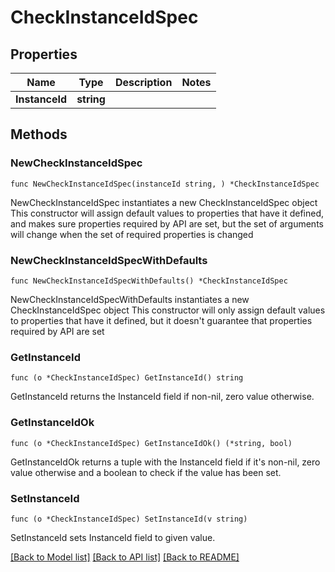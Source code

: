 # CheckInstanceIdSpec

## Properties

Name | Type | Description | Notes
------------ | ------------- | ------------- | -------------
**InstanceId** | **string** |  | 

## Methods

### NewCheckInstanceIdSpec

`func NewCheckInstanceIdSpec(instanceId string, ) *CheckInstanceIdSpec`

NewCheckInstanceIdSpec instantiates a new CheckInstanceIdSpec object
This constructor will assign default values to properties that have it defined,
and makes sure properties required by API are set, but the set of arguments
will change when the set of required properties is changed

### NewCheckInstanceIdSpecWithDefaults

`func NewCheckInstanceIdSpecWithDefaults() *CheckInstanceIdSpec`

NewCheckInstanceIdSpecWithDefaults instantiates a new CheckInstanceIdSpec object
This constructor will only assign default values to properties that have it defined,
but it doesn't guarantee that properties required by API are set

### GetInstanceId

`func (o *CheckInstanceIdSpec) GetInstanceId() string`

GetInstanceId returns the InstanceId field if non-nil, zero value otherwise.

### GetInstanceIdOk

`func (o *CheckInstanceIdSpec) GetInstanceIdOk() (*string, bool)`

GetInstanceIdOk returns a tuple with the InstanceId field if it's non-nil, zero value otherwise
and a boolean to check if the value has been set.

### SetInstanceId

`func (o *CheckInstanceIdSpec) SetInstanceId(v string)`

SetInstanceId sets InstanceId field to given value.



[[Back to Model list]](../README.md#documentation-for-models) [[Back to API list]](../README.md#documentation-for-api-endpoints) [[Back to README]](../README.md)


